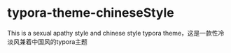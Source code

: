 # typora-theme-chineseStyle
This is a sexual apathy style and chinese style typora theme，这是一款性冷淡风兼着中国风的typora主题
